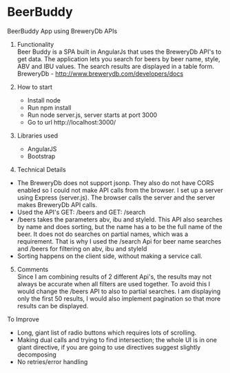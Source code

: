 # BeerBuddy
BeerBuddy App using BreweryDb APIs

 1. Functionality<br>
   Beer Buddy is a SPA built in AngularJs that uses the BreweryDb API's to get data. The application lets you search for   beers by beer name, style, ABV    and IBU values. The search results are displayed in a table form.
BreweryDb - http://www.brewerydb.com/developers/docs
 
 2. How to start
    - Install node
    - Run npm install
    - Run node server.js, server starts at port 3000
    - Go to url http://localhost:3000/
 
 3. Libraries used
    - AngularJS
    - Bootstrap
 
 4. Technical Details
- The BreweryDb does not support jsonp. They also do not have CORS enabled so I could not make API calls from the browser. I set up a server using Express (server.js). The browser calls the server and the server makes BreweryDb API calls.
- Used the API's GET: /beers and GET: /search
- /beers takes the parameters abv, ibu and styleId. This API also searches by name and does sorting, but the name has a to be the full name of the beer. It does not do searches on partial names, which was a requirement. That is why I used the /search Api for beer name searches and /beers for filtering on abv, ibu and styleId
- Sorting happens on the client side, without making a service call. 
 
 5. Comments<br>
    Since I am combining results of 2 different Api's, the results may not always be accurate when all filters are used together. To avoid this I would change the /beers API to also to partial searches. I am displaying only the first 50 results, I would also implement pagination so that more results can be displayed.  


To Improve

- Long, giant list of radio buttons which requires lots of scrolling. 
- Making dual calls and trying to find intersection; the whole UI is in one giant directive, if you are going to use directives suggest slightly decomposing
- No retries/error handling 
